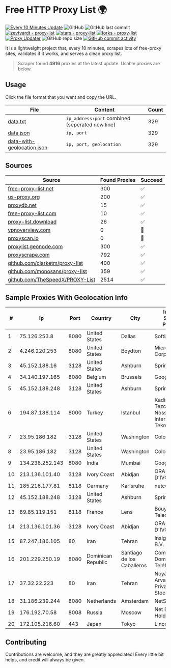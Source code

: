 
# Free HTTP Proxy List 🌍

[![Every 10 Minutes Update](https://github.com/mertguvencli/http-proxy-list/actions/workflows/main.yml/badge.svg?branch=main)](https://github.com/mertguvencli/http-proxy-list/actions/workflows/main.yml)
![GitHub](https://img.shields.io/github/license/mertguvencli/http-proxy-list)
![GitHub last commit](https://img.shields.io/github/last-commit/mertguvencli/http-proxy-list)
[![zevtyardt - proxy-list](https://img.shields.io/static/v1?label=zevtyardt&message=proxy-list&color=blue&logo=github)](https://github.com/zevtyardt/proxy-list "Go to GitHub repo")
[![stars - proxy-list](https://img.shields.io/github/stars/zevtyardt/proxy-list?style=social)](https://github.com/zevtyardt/proxy-list)
[![forks - proxy-list](https://img.shields.io/github/forks/zevtyardt/proxy-list?style=social)](https://github.com/zevtyardt/proxy-list)
[![Proxy Updater](https://github.com/zevtyardt/proxy-list/workflows/Proxy%20Updater/badge.svg)](https://github.com/zevtyardt/proxy-list/actions?query=workflow:"Proxy+Updater")
![GitHub repo size](https://img.shields.io/github/repo-size/zevtyardt/proxy-list)
[![GitHub commit activity](https://img.shields.io/github/commit-activity/m/zevtyardt/proxy-list?logo=commits)](https://github.com/zevtyardt/proxy-list/commits/main)

It is a lightweight project that, every 10 minutes, scrapes lots of free-proxy sites, validates if it works, and serves a clean proxy list.

> Scraper found **4916** proxies at the latest update. Usable proxies are below.

## Usage

Click the file format that you want and copy the URL.

|File|Content|Count|
|----|-------|-----|
|[data.txt](https://raw.githubusercontent.com/mertguvencli/http-proxy-list/main/proxy-list/data.txt)|`ip_address:port` combined (seperated new line)|329|
|[data.json](https://raw.githubusercontent.com/mertguvencli/http-proxy-list/main/proxy-list/data.json)|`ip, port`|329|
|[data-with-geolocation.json](https://raw.githubusercontent.com/mertguvencli/http-proxy-list/main/proxy-list/data-with-geolocation.json)|`ip, port, geolocation`|329|

## Sources

|Source|Found Proxies|Succeed|
|------|-------------|-------|
|[free-proxy-list.net](https://free-proxy-list.net)|300|✅|
|[us-proxy.org](https://www.us-proxy.org)|200|✅|
|[proxydb.net](http://proxydb.net)|15|✅|
|[free-proxy-list.com](https://free-proxy-list.com/?page=&port=&type%5B%5D=http&type%5B%5D=https&up_time=0&search=Search)|10|✅|
|[proxy-list.download](https://www.proxy-list.download/HTTP)|26|✅|
|[vpnoverview.com](https://vpnoverview.com/privacy/anonymous-browsing/free-proxy-servers)|0|🚫|
|[proxyscan.io](https://www.proxyscan.io)|0|🚫|
|[proxylist.geonode.com](https://proxylist.geonode.com/api/proxy-list?limit=300&page=1&sort_by=lastChecked&sort_type=desc&protocols=http,https)|300|✅|
|[proxyscrape.com](https://api.proxyscrape.com/v2/?request=displayproxies&protocol=http&timeout=10000&country=all&ssl=all&anonymity=all)|792|✅|
|[github.com/clarketm/proxy-list](https://raw.githubusercontent.com/clarketm/proxy-list/master/proxy-list-raw.txt)|400|✅|
|[github.com/monosans/proxy-list](https://raw.githubusercontent.com/monosans/proxy-list/main/proxies/http.txt)|359|✅|
|[github.com/TheSpeedX/PROXY-List](https://raw.githubusercontent.com/TheSpeedX/PROXY-List/master/http.txt)|2514|✅|


## Sample Proxies With Geolocation Info

|#|Ip|Port|Country|City|Internet Service Provider|
|-|--|----|-------|----|-------------------------|
|1|75.126.253.8|8080|United States|Dallas|SoftLayer|
|2|4.246.220.253|8080|United States|Boydton|Microsoft Corporation|
|3|45.152.188.16|3128|United States|Ashburn|Sprint|
|4|34.140.197.165|8080|Belgium|Brussels|Google LLC|
|5|45.152.188.248|3128|United States|Ashburn|Sprint|
|6|194.87.188.114|8000|Turkey|Istanbul|Kadir Huseyin Tezcan Nosspeed Internet Teknolojileri|
|7|23.95.186.182|3128|United States|Washington|ColoCrossing|
|8|23.95.186.182|3128|United States|Washington|ColoCrossing|
|9|134.238.252.143|8080|India|Mumbai|Google LLC|
|10|213.136.101.40|3128|Ivory Coast|Abidjan|ORANGE COTE D'IVOIRE|
|11|185.216.177.81|8118|Germany|Karlsruhe|netcup GmbH|
|12|45.152.188.248|3128|United States|Ashburn|Sprint|
|13|89.85.119.151|8118|France|Lens|Bouygues Telecom ISP|
|14|213.136.101.36|3128|Ivory Coast|Abidjan|ORANGE COTE D'IVOIRE|
|15|87.247.186.105|80|Iran|Tehran|Insightometrics B.V.|
|16|201.229.250.19|8080|Dominican Republic|Santiago de los Caballeros|Compañía Dominicana de Teléfonos S. A.|
|17|37.32.22.223|80|Iran|Tehran|Noyan Abr Arvan Co. ( Private Joint Stock)|
|18|31.186.239.244|8080|Netherlands|Amsterdam|NetSkope Inc|
|19|176.192.70.58|8008|Russia|Moscow|Net By Net Holding LLC|
|20|172.105.216.60|443|Japan|Tokyo|Linode, LLC|



## Contributing

Contributions are welcome, and they are greatly appreciated! Every
little bit helps, and credit will always be given.

